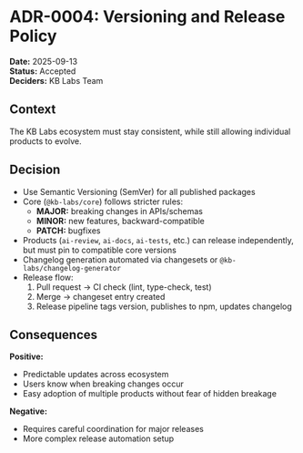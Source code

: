 # ADR-0004: Versioning and Release Policy

**Date:** 2025-09-13  
**Status:** Accepted  
**Deciders:** KB Labs Team

## Context

The KB Labs ecosystem must stay consistent, while still allowing individual products to evolve.

## Decision

- Use Semantic Versioning (SemVer) for all published packages
- Core (`@kb-labs/core`) follows stricter rules:
  - **MAJOR:** breaking changes in APIs/schemas
  - **MINOR:** new features, backward-compatible
  - **PATCH:** bugfixes
- Products (`ai-review`, `ai-docs`, `ai-tests`, etc.) can release independently, but must pin to compatible core versions
- Changelog generation automated via changesets or `@kb-labs/changelog-generator`
- Release flow:
  1. Pull request → CI check (lint, type-check, test)
  2. Merge → changeset entry created
  3. Release pipeline tags version, publishes to npm, updates changelog

## Consequences

**Positive:**

- Predictable updates across ecosystem
- Users know when breaking changes occur
- Easy adoption of multiple products without fear of hidden breakage

**Negative:**

- Requires careful coordination for major releases
- More complex release automation setup
